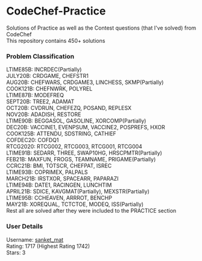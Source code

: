 # CodeChef-Practice
Solutions of Practice as well as the Contest questions (that I've solved) from CodeChef  
This repository contains 450+ solutions  

### Problem Classification
LTIME85B: INCRDEC(Partially)  
JULY20B: CRDGAME, CHEFSTR1  
AUG20B: CHEFWARS, CRDGAME3, LINCHESS, SKMP(Partially)  
COOK121B: CHEFNWRK, POLYREL  
LTIME87B: MODEFREQ  
SEPT20B: TREE2, ADAMAT  
OCT20B: CVDRUN, CHEFEZQ, POSAND, REPLESX  
NOV20B: ADADISH, RESTORE  
LTIME90B: BEGGASOL, GASOLINE, XORCOMP(Partially)  
DEC20B: VACCINE1, EVENPSUM, VACCINE2, POSPREFS, HXOR  
COOK125B: ATTENDU, SDSTRING, CATHIEF  
COFDEC20: COFDQ1  
RTCG2020: RTCG002, RTCG003, RTCG001, RTCG004  
LTIME91B: SEDARR, THREE, SWAP10HG, HRSCPMTR(Partially)  
FEB21B: MAXFUN, FROGS, TEAMNAME, PRIGAME(Partially)  
CCRC21B: BMI, TOTSCR, CHEFPAT, ISREC  
LTIME93B: COPRIMEX, PALPALS  
MARCH21B: IRSTXOR, SPACEARR, PAPARAZI  
LTIME94B: DATE1, RACINGEN, LUNCHTIM  
APRIL21B: SDICE, KAVGMAT(Partially), MEXSTR(Partially)  
LTIME95B: CCHEAVEN, ARRROT, BENCHP  
MAY21B: XOREQUAL, TCTCTOE, MODEQ, ISS(Partially)  
Rest all are solved after they were included to the PRACTICE section  

### User Details
Username: [sanket_mat](https://www.codechef.com/users/sanket_mat)  
Rating: 1717 (Highest Rating 1742)  
Stars: 3  
